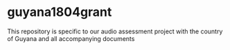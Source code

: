 guyana1804grant
===============

This repository is specific to our audio assessment project with the country of Guyana and all accompanying documents
